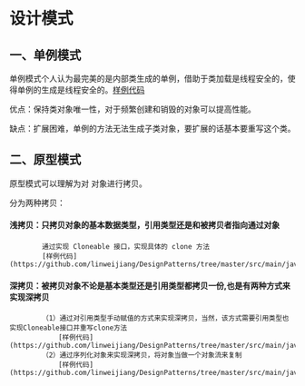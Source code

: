 # 设计模式

## 一、单例模式
单例模式个人认为最完美的是内部类生成的单例，借助于类加载是线程安全的，使得单例的生成是线程安全的。[样例代码](https://github.com/linweijiang/DesignPatterns/blob/master/src/main/java/com/lwj/basis/designpatterns/single/SingletonInnerClass.java)

优点：保持类对象唯一性，对于频繁创建和销毁的对象可以提高性能。

缺点：扩展困难，单例的方法无法生成子类对象，要扩展的话基本要重写这个类。

## 二、原型模式
原型模式可以理解为对 对象进行拷贝。

分为两种拷贝：

#### 浅拷贝：只拷贝对象的基本数据类型，引用类型还是和被拷贝者指向通过对象
            通过实现 Cloneable 接口，实现具体的 clone 方法
            [样例代码](https://github.com/linweijiang/DesignPatterns/tree/master/src/main/java/com/lwj/basis/designpatterns/prototype/shallow/)

#### 深拷贝：被拷贝对象不论是基本类型还是引用类型都拷贝一份,也是有两种方式来实现深拷贝
            （1）通过对引用类型手动赋值的方式来实现深拷贝，当然，该方式需要引用类型也实现Cloneable接口并重写clone方法
                [样例代码](https://github.com/linweijiang/DesignPatterns/tree/master/src/main/java/com/lwj/basis/designpatterns/prototype/deep/copy/)
            （2）通过序列化对象来实现深拷贝，将对象当做一个对象流来复制
                [样例代码](https://github.com/linweijiang/DesignPatterns/tree/master/src/main/java/com/lwj/basis/designpatterns/prototype/deep/serializable/)
